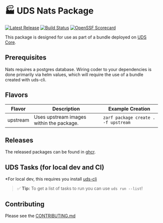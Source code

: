 # 🏭 UDS Nats Package

[![Latest Release](https://img.shields.io/github/v/release/defenseunicorns/uds-package-nats)](https://github.com/defenseunicorns/uds-package-nats/releases)
[![Build Status](https://img.shields.io/github/actions/workflow/status/defenseunicorns/uds-package-nats/tag-and-release.yaml)](https://github.com/defenseunicorns/uds-package-nats/actions/workflows/tag-and-release.yaml)
[![OpenSSF Scorecard](https://api.securityscorecards.dev/projects/github.com/defenseunicorns/uds-package-nats/badge)](https://api.securityscorecards.dev/projects/github.com/defenseunicorns/uds-package-nats)

This package is designed for use as part of a bundle deployed on [UDS Core](https://github.com/defenseunicorns/uds-core).

## Prerequisites

Nats requires a postgres database. Wiring coder to your dependencies is done primarily via helm values, which will require the use of a bundle created with uds-cli.

## Flavors

| Flavor | Description | Example Creation |
| ------ | ----------- | ---------------- |
| upstream | Uses upstream images within the package. | `zarf package create . -f upstream` |

## Releases

The released packages can be found in [ghcr](https://github.com/defenseunicorns/uds-package-nats/pkgs/container/packages%2Fuds%2Fnats).

## UDS Tasks (for local dev and CI)

*For local dev, this requires you install [uds-cli](https://github.com/defenseunicorns/uds-cli?tab=readme-ov-file#install)

> :white_check_mark: **Tip:** To get a list of tasks to run you can use `uds run --list`!

## Contributing

Please see the [CONTRIBUTING.md](./CONTRIBUTING.md)